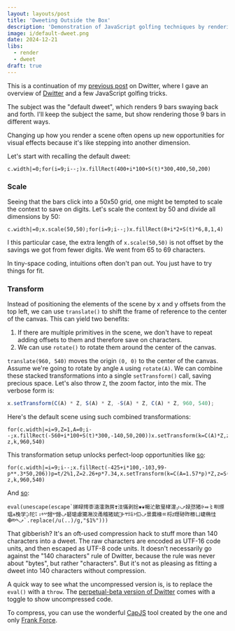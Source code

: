 ```yaml
---
layout: layouts/post
title: 'Dweeting Outside the Box'
description: 'Demonstration of JavaScript golfing techniques by rendering the "default dweet" in different ways.'
image: i/default-dweet.png
date: 2024-12-21
libs:
  - render
  - dweet
draft: true
---
```


This is a continuation of my [previous post][1] on Dwitter, where I gave an
overview of [Dwitter][2] and a few JavaScript golfing tricks.

[1]: /posts/2024-12-20-intro-to-dwitter
[2]: https://www.dwitter.net/

The subject was the "default dweet", which renders 9 bars swaying back and
forth. I'll keep the subject the same, but show rendering those 9 bars in
different ways.

Changing up how you render a scene often opens up new opportunities for visual
effects because it's like stepping into another dimension.

Let's start with recalling the default dweet:

<pre class="dweet play"><code class="language-js">c.width|=0;for(i=9;i--;)x.fillRect(400+i*100+S(t)*300,400,50,200)
</code></pre>

### Scale

Seeing that the bars click into a 50x50 grid, one might be tempted to scale the
context to save on digits. Let's scale the context by 50 and divide all
dimensions by 50:

<pre class="dweet play"><code class="language-js">c.width|=0;x.scale(50,50);for(i=9;i--;)x.fillRect(8+i*2+S(t)*6,8,1,4)
</code></pre>

I this particular case, the extra length of `x.scale(50,50)` is not offset by
the savings we got from fewer digits. We went from 65 to 69 characters.

In tiny-space coding, intuitions often don't pan out. You just have to try
things for fit.

### Transform

Instead of positioning the elements of the scene by x and y offsets from the top
left, we can use `translate()` to shift the frame of reference to the center of
the canvas. This can yield two benefits:

1. If there are multiple primitives in the scene, we don't have to repeat adding
   offsets to them and therefore save on characters.
2. We can use `rotate()` to rotate them around the center of the canvas.

`translate(960, 540)` moves the origin `(0, 0)` to the center of the canvas.
Assume we're going to rotate by angle `A` using `rotate(A)`. We can combine
these stacked transformations into a single `setTransform()` call, saving
precious space. Let's also throw `Z`, the zoom factor, into the mix. The verbose
form is:

```js
x.setTransform(C(A) * Z, S(A) * Z, -S(A) * Z, C(A) * Z, 960, 540);
```

Here's the default scene using such combined transformations:

<pre class="dweet play"><code class="language-js">for(c.width|=i=9,Z=1,A=0;i--;x.fillRect(-560+i*100+S(t)*300,-140,50,200))x.setTransform(k=C(A)*Z,z=S(A)*Z,-z,k,960,540)
</code></pre>

This transformation setup unlocks perfect-loop opportunities like [so][3]:

[3]: https://www.dwitter.net/d/21975

<pre class="dweet play"><code class="language-js">for(c.width|=i=9;i--;x.fillRect(-425+i*100,-103,99-p**.3*50,206))p=t/2%1,Z=2.26+p*7.34,x.setTransform(k=C(A=1.57*p)*Z,z=S(A)*Z,-z,k,960,540)
</code></pre>

And [so][4]:

[4]: https://www.dwitter.net/d/13859

<pre class="dweet play"><code class="language-js">eval(unescape(escape`挮睩摴桼㵦㵢㴾房❣汥慲剥捴✺❦楬汒散琧㭳㵓⡴⤻娽㤵〪猪⨴⬵〻甽䌨琩⩚㭸学⡵㸰⥝⠰ⰰⰲ攳ⰲ攳⤻砮瑲慮獦潲洨甬稽猪娬⵺Ⱶⰹ㘰ⰵ㐰⤻景爨椽ㄸ㭩ⴭ㬩硛昨椦ㄩ崨椭㤬ⴲⰱⰴ⤻`.replace(/u(..)/g,"$1%")))
</code></pre>

That gibberish? It's an oft-used compression hack to stuff more than 140
characters into a dweet. The raw characters are encoded as UTF-16 code units,
and then escaped as UTF-8 code units. It doesn't necessarily go against the
"140 characters" rule of Dwitter, because the rule was never about "bytes", but
rather "characters". But it's not as pleasing as fitting a dweet into 140
characters without compression.

A quick way to see what the uncompressed version is, is to replace the `eval()`
with a `throw`. The [perpetual-beta version of Dwitter][5] comes with a toggle
to show uncompressed code.

To compress, you can use the wonderful [CapJS][6] tool created by the one and
only [Frank Force][7].

[5]: https://beta.dwitter.net/
[6]: https://capjs.3d2k.com/
[7]: https://frankforce.com/

<!--
# Attic

We can also scale the canvas itself, but we'll heavily compromise on rendering
quality. However, it's often an aesthetic choice to get things super blurry.

Let's make the canvas ~50 times smaller. `1920 / 50 = 38.4`. `38` should be
good enough for our purposes.

<pre class="dweet play"><code class="language-js">c.width=38;for(i=9;i--;)x.fillRect(8+i*2+S(t)*6,8,1,4)
</code></pre>

### Punching holes

You can use `clearRect()` whenever you want to render a white rectangle over a
dark background because Dwitter sets the background of the canvas to white.

First, let's render our hole punchers in different colors to see their
positions:

<pre class="dweet play no-length"><code class="language-js">// black background
x.fillStyle = "black";
x.fillRect(0, 0, 1920, 1080);

// punch out top
x.fillStyle = "hsl(0,100%,50%)";
x.fillRect(0, 0, 1920, 400);

// punch out bottom
x.fillStyle = "hsl(30,100%,50%)";
x.fillRect(0, 600, 1920, 480);

// left edge of bars
X = 400 + S(t) * 300;

// punch out left
x.fillStyle = "hsl(60,100%,50%)";
x.fillRect(0, 400, X, 200);

// punch out right
x.fillStyle = "hsl(90,100%,50%)";
x.fillRect(X + 850, 400, 1070 - X, 200); // punch out right

// punch out bars
for (i = 8; i--; ) {
  x.fillStyle = `hsl(${120 + i * 30},100%,50%)`;
  x.fillRect(X + 50 + i * 100, 400, 50, 200);
}
</code></pre>

And with actually clearing out the rectangles, and with some minimal effort in
golfing this down in length:

<pre class="dweet play"><code class="language-js">x.fillRect(0,0,1920,1080)
x.clearRect(0,0,1920,400)
x.clearRect(0,600,1920,480)
X=400+S(t)*300
x.clearRect(0,400,X,200)
x.clearRect(X+850,400,1070-X,200)
for(i=8;i--;)x.clearRect(X+50+i*100,400,50,200)
</code></pre>

Let's golf this down to fit in 140 characters.

#### Exponential notation

`2e3`, which means `2 * 10^3`, is shorter than `2000`. And 2000 is a perfectly
good substitute for 1920 and 1080. The canvas API doesn't mind if you draw or
clear outside of it.

And since the minimum value of `X` is 100, the minimum value of `1070-X` is 970.
We could use `970` or `1e3`, to the same effect.

Let's replace some numbers:

<pre class="dweet play"><code class="language-js">x.fillRect(0,0,2e3,2e3)
x.clearRect(0,0,2e3,400)
x.clearRect(0,600,2e3,480)
X=400+S(t)*300
x.clearRect(0,400,X,200)
x.clearRect(X+850,400,1e3,200)
for(i=8;i--;)x.clearRect(X+50+i*100,400,50,200)
</code></pre>

And let's introduce a utility function, `p`, to reduce repetition:

<pre class="dweet play"><code class="language-js">p=(X,Y,W,H)=>x.clearRect(X,Y,W,H)
x.fillRect(0,0,2e3,2e3)
p(0,0,2e3,400)
p(0,600,2e3,480)
X=400+S(t)*300
p(0,400,X,200)
p(X+850,400,1e3,200)
for(i=8;i--;)p(X+50+i*100,400,50,200)
</code></pre>
-->
